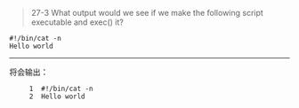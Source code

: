 > 27-3 What output would we see if we make the following script executable and exec() it?

```
#!/bin/cat -n
Hello world
```

---

将会输出：

```
     1	#!/bin/cat -n
     2	Hello world
```